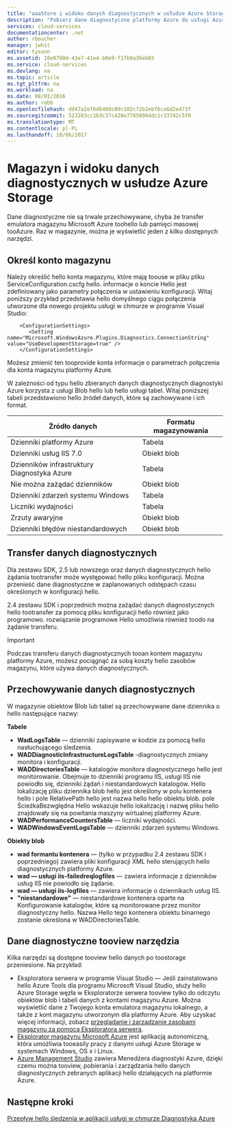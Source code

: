 ```yaml
---
title: "aaaStore i widoku danych diagnostycznych w usłudze Azure Storage | Dokumentacja firmy Microsoft"
description: "Pobierz dane diagnostyczne platformy Azure do usługi Azure Storage i wyświetlić"
services: cloud-services
documentationcenter: .net
author: rboucher
manager: jwhit
editor: tysonn
ms.assetid: 18e0780d-43e7-41e4-b8e9-f1fb9a36eb03
ms.service: cloud-services
ms.devlang: na
ms.topic: article
ms.tgt_pltfrm: na
ms.workload: na
ms.date: 08/01/2016
ms.author: robb
ms.openlocfilehash: dd47a2ef6d6488c80c102c72b2ebf6ca6d2e473f
ms.sourcegitcommit: 523283cc1b3c37c428e77850964dc1c33742c5f0
ms.translationtype: MT
ms.contentlocale: pl-PL
ms.lasthandoff: 10/06/2017
---
```

# <a name="store-and-view-diagnostic-data-in-azure-storage"></a>Magazyn i widoku danych diagnostycznych w usłudze Azure Storage
Dane diagnostyczne nie są trwale przechowywane, chyba że transfer emulatora magazynu Microsoft Azure toohello lub pamięci masowej tooAzure. Raz w magazynie, można je wyświetlić jeden z kilku dostępnych narzędzi.

## <a name="specify-a-storage-account"></a>Określ konto magazynu
Należy określić hello konta magazynu, które mają toouse w pliku pliku ServiceConfiguration.cscfg hello. informacje o koncie Hello jest zdefiniowany jako parametry połączenia w ustawieniu konfiguracji. Witaj poniższy przykład przedstawia hello domyślnego ciągu połączenia utworzone dla nowego projektu usługi w chmurze w programie Visual Studio:

```
    <ConfigurationSettings>
       <Setting name="Microsoft.WindowsAzure.Plugins.Diagnostics.ConnectionString" value="UseDevelopmentStorage=true" />
    </ConfigurationSettings>
```

Możesz zmienić ten tooprovide konta informacje o parametrach połączenia dla konta magazynu platformy Azure.

W zależności od typu hello zbieranych danych diagnostycznych diagnostyki Azure korzysta z usługi Blob hello lub hello usługi tabel. Witaj poniższej tabeli przedstawiono hello źródeł danych, które są zachowywane i ich format.

| Źródło danych | Formatu magazynowania |
| --- | --- |
| Dzienniki platformy Azure |Tabela |
| Dzienniki usług IIS 7.0 |Obiekt blob |
| Dzienników infrastruktury Diagnostyka Azure |Tabela |
| Nie można zażądać dzienników |Obiekt blob |
| Dzienniki zdarzeń systemu Windows |Tabela |
| Liczniki wydajności |Tabela |
| Zrzuty awaryjne |Obiekt blob |
| Dzienniki błędów niestandardowych |Obiekt blob |

## <a name="transfer-diagnostic-data"></a>Transfer danych diagnostycznych
Dla zestawu SDK, 2.5 lub nowszego oraz danych diagnostycznych hello żądania tootransfer może występować hello pliku konfiguracji. Można przenieść dane diagnostyczne w zaplanowanych odstępach czasu określonych w konfiguracji hello.

2.4 zestawu SDK i poprzednich można zażądać danych diagnostycznych hello tootransfer za pomocą pliku konfiguracji hello również jako programowo. rozwiązanie programowe Hello umożliwia również toodo na żądanie transferu.

> [!IMPORTANT]
> Podczas transferu danych diagnostycznych tooan kontem magazynu platformy Azure, możesz pociągnąć za sobą koszty hello zasobów magazynu, które używa danych diagnostycznych.
> 
> 

## <a name="store-diagnostic-data"></a>Przechowywanie danych diagnostycznych
W magazynie obiektów Blob lub tabel są przechowywane dane dziennika o hello następujące nazwy:

**Tabele**

* **WadLogsTable** — dzienniki zapisywane w kodzie za pomocą hello nasłuchującego śledzenia.
* **WADDiagnosticInfrastructureLogsTable** -diagnostycznych zmiany monitora i konfiguracji.
* **WADDirectoriesTable** — katalogów monitora diagnostycznego hello jest monitorowanie.  Obejmuje to dzienniki programu IIS, usługi IIS nie powiodło się, dzienniki żądań i niestandardowych katalogów.  Hello lokalizację pliku dziennika blob hello jest określony w polu kontenera hello i pole RelativePath hello jest nazwa hello hello obiektu blob.  pole ŚcieżkaBezwględna Hello wskazuje hello lokalizację i nazwę pliku hello znajdowały się na powitania maszyny wirtualnej platformy Azure.
* **WADPerformanceCountersTable** — liczniki wydajności.
* **WADWindowsEventLogsTable** — dzienniki zdarzeń systemu Windows.

**Obiekty blob**

* **wad formantu kontenera** — (tylko w przypadku 2.4 zestawu SDK i poprzedniego) zawiera pliki konfiguracji XML hello sterujących hello diagnostycznych platformy Azure.
* **wad — usługi iis-failedreqlogfiles** — zawiera informacje z dzienników usług IIS nie powiodło się żądanie.
* **wad — usługi iis-logfiles** — zawiera informacje o dziennikach usług IIS.
* **"niestandardowe"** — niestandardowe kontenera oparte na Konfigurowanie katalogów, które są monitorowane przez monitor diagnostyczny hello.  Nazwa Hello tego kontenera obiektu binarnego zostanie określona w WADDirectoriesTable.

## <a name="tools-tooview-diagnostic-data"></a>Dane diagnostyczne tooview narzędzia
Kilka narzędzi są dostępne tooview hello danych po toostorage przeniesione. Na przykład:

* Eksploratora serwera w programie Visual Studio — Jeśli zainstalowano hello Azure Tools dla programu Microsoft Visual Studio, służy hello Azure Storage węzła w Eksploratorze serwera tooview tylko do odczytu obiektów blob i tabeli danych z kontami magazynu Azure. Można wyświetlić dane z Twojego konta emulatora magazynu lokalnego, a także z kont magazynu utworzonym dla platformy Azure. Aby uzyskać więcej informacji, zobacz [przeglądanie i zarządzanie zasobami magazynu za pomocą Eksploratora serwera](../vs-azure-tools-storage-resources-server-explorer-browse-manage.md).
* [Eksplorator magazynu Microsoft Azure](../vs-azure-tools-storage-manage-with-storage-explorer.md) jest aplikacją autonomiczną, która umożliwia tooeasily pracy z danymi usługi Azure Storage w systemach Windows, OS x i Linux.
* [Azure Management Studio](http://www.cerebrata.com/products/azure-management-studio/introduction) zawiera Menedżera diagnostyki Azure, dzięki czemu można tooview, pobierania i zarządzania hello danych diagnostycznych zebranych aplikacji hello działających na platformie Azure.

## <a name="next-steps"></a>Następne kroki
[Przepływ hello śledzenia w aplikacji usługi w chmurze Diagnostyka Azure](cloud-services-dotnet-diagnostics-trace-flow.md)

